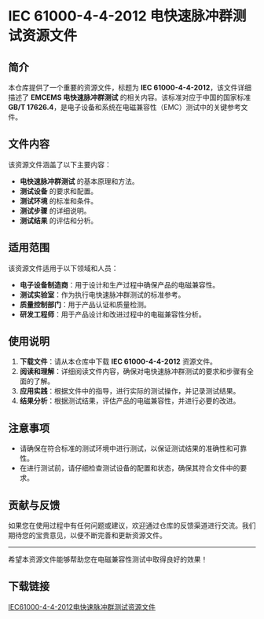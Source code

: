 # IEC 61000-4-4-2012 电快速脉冲群测试资源文件

## 简介

本仓库提供了一个重要的资源文件，标题为 **IEC 61000-4-4-2012**，该文件详细描述了 **EMCEMS 电快速脉冲群测试** 的相关内容。该标准对应于中国的国家标准 **GB/T 17626.4**，是电子设备和系统在电磁兼容性（EMC）测试中的关键参考文件。

## 文件内容

该资源文件涵盖了以下主要内容：

- **电快速脉冲群测试** 的基本原理和方法。
- **测试设备** 的要求和配置。
- **测试环境** 的标准和条件。
- **测试步骤** 的详细说明。
- **测试结果** 的评估和分析。

## 适用范围

该资源文件适用于以下领域和人员：

- **电子设备制造商**：用于设计和生产过程中确保产品的电磁兼容性。
- **测试实验室**：作为执行电快速脉冲群测试的标准参考。
- **质量控制部门**：用于产品认证和质量检测。
- **研发工程师**：用于产品设计和改进过程中的电磁兼容性分析。

## 使用说明

1. **下载文件**：请从本仓库中下载 **IEC 61000-4-4-2012** 资源文件。
2. **阅读和理解**：详细阅读文件内容，确保对电快速脉冲群测试的要求和步骤有全面的了解。
3. **应用实践**：根据文件中的指导，进行实际的测试操作，并记录测试结果。
4. **结果分析**：根据测试结果，评估产品的电磁兼容性，并进行必要的改进。

## 注意事项

- 请确保在符合标准的测试环境中进行测试，以保证测试结果的准确性和可靠性。
- 在进行测试前，请仔细检查测试设备的配置和状态，确保其符合文件中的要求。

## 贡献与反馈

如果您在使用过程中有任何问题或建议，欢迎通过仓库的反馈渠道进行交流。我们期待您的宝贵意见，以便不断完善和更新资源文件。

---

希望本资源文件能够帮助您在电磁兼容性测试中取得良好的效果！

## 下载链接

[IEC61000-4-4-2012电快速脉冲群测试资源文件](https://pan.quark.cn/s/fbecfdbfc2d0)